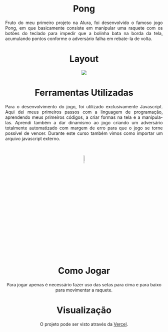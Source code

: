 <h1 align="center">Pong</h1>

<p align="justify">Fruto do meu primeiro projeto na Alura, foi desenvolvido o famoso jogo Pong, em que basicamente consiste em manipular uma raquete com os botões do teclado para impedir que a bolinha bata na borda da tela, acumulando pontos conforme o adversário falha em rebate-la de volta.</p>

<h1 align="center">Layout</h1>

<p align="center"><img src="https://github.com/ismandrade/pong/assets/134115209/831f3043-5344-42a9-8bd5-0b2122e1fa2c"></p>

<h1 align="center">Ferramentas Utilizadas</h1>

<p align="justify">Para o desenvolvimento do jogo, foi utilizado exclusivamente Javascript. Aqui dei meus primeiros passos com a linguagem de programação, aprendendo meus primeiros códigos, a criar formas na tela e a manipula-las. Aprendi também a dar dinamismo ao jogo criando um adversário totalmente automatizado com margem de erro para que o jogo se torne possível de vencer. Durante este curso também vimos como importar um arquivo javascript externo.</p>

<br>

<p align="center"><img src="https://cdn.cdnlogo.com/logos/j/69/javascript.svg" alt="Logo Javascript" width="8%"></p>

<h1 align="center">Como Jogar</h1>

<p align="center">Para jogar apenas é necessário fazer uso das setas para cima e para baixo para movimentar a raquete.</p>

<h1 align="center">Visualização</h1>

<p align="center">O projeto pode ser visto através da <a href="https://pong-nu-sandy.vercel.app/">Vercel</a>.</p>
